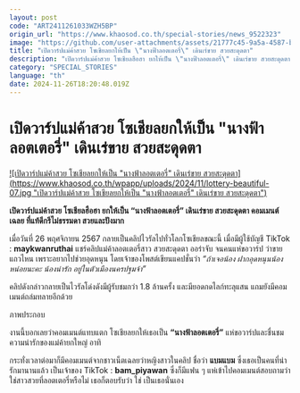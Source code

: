 ```yaml
---
layout: post
code: "ART2411261033WZH5BP"
origin_url: "https://www.khaosod.co.th/special-stories/news_9522323"
image: "https://github.com/user-attachments/assets/21777c45-9a5a-4587-ba76-7f3617597c69"
title: "เปิดวาร์ปแม่ค้าสวย โซเชียลยกให้เป็น \"นางฟ้าลอตเตอรี่\" เดินเร่ขาย สวยสะดุดตา"
description: "เปิดวาร์ปแม่ค้าสวย โซเชียลฮือฮา ยกให้เป็น \"นางฟ้าลอตเตอรี่\" เดินเร่ขาย สวยสะดุดตา คอมเมนต์เฉลย ที่แท้ดีกรีไม่ธรรมดา สวยและปังมาก"
category: "SPECIAL_STORIES"
language: "th"
date: 2024-11-26T18:20:48.019Z
---
```


# เปิดวาร์ปแม่ค้าสวย โซเชียลยกให้เป็น "นางฟ้าลอตเตอรี่" เดินเร่ขาย สวยสะดุดตา

[![เปิดวาร์ปแม่ค้าสวย โซเชียลยกให้เป็น "นางฟ้าลอตเตอรี่" เดินเร่ขาย สวยสะดุดตา](https://www.khaosod.co.th/wpapp/uploads/2024/11/lottery-beautiful-07.jpg "เปิดวาร์ปแม่ค้าสวย โซเชียลยกให้เป็น "นางฟ้าลอตเตอรี่" เดินเร่ขาย สวยสะดุดตา")](https://www.khaosod.co.th/wpapp/uploads/2024/11/lottery-beautiful-07.jpg)

**เปิดวาร์ปแม่ค้าสวย โซเชียลฮือฮา ยกให้เป็น “นางฟ้าลอตเตอรี่” เดินเร่ขาย สวยสะดุดตา คอมเมนต์เฉลย ที่แท้ดีกรีไม่ธรรมดา สวยและปังมาก**

เมื่อวันที่ 26 พฤศจิกายน 2567 กลายเป็นคลิปไวรัลไปทั่วโลกโซเชียลขณะนี้ เมื่อมีผู้ใช้บัญชี TikTok : **maykwanruthai** แชร์คลิปแม่ค้าลอตเตอรี่สาว สวยสะดุดตา ออร่าจับ จนคนแห่ขอวาร์ป ว่าขายแถวไหน เพราะอยากไปช่วยอุดหนุน โดยเจ้าของโพสต์เขียนแคปชั่นว่า _“ถ้าเจอน้อง ฝากอุดหนุนน้องหน่อยนะคะ น้องน่ารัก อยู่ในตัวเมืองนครปฐมจ้า”_

คลิปดังกล่าวกลายเป็นไวรัลโด่งดังมีผู้รับชมกว่า 1.8 ล้านครั้ง และมียอดกดไลก์ทะลุแสน แถมยังมีคอมเมนต์ถล่มทลายอีกด้วย

ภาพประกอบ

งานนี้บอกเลยว่าคอมเมนต์แทบแตก โซเชียลยกให้เธอเป็น **“นางฟ้าลอตเตอรี่”** แห่ขอวาร์ปและชื่นชมความน่ารักของแม่ค้ายกใหญ่ อาทิ

กระทั่งเวลาต่อมาก็มีคอมเมนต์จากชาวเน็ตเฉลยว่าหญิงสาวในคลิป ชื่อว่า **แบมแบม** ซึ่งเธอเป็นคนที่น่ารักมานานแล้ว เป็นเจ้าของ TikTok : **bam\_piyawan** ซึ่งก็มีแฟน ๆ แห่เข้าไปคอมเมนต์สอบถามว่าใช่สาวสวยที่ลอตเตอรี่หรือไม่ เธอก็ตอบรับว่า ใช่ เป็นเธอนั่นเอง



